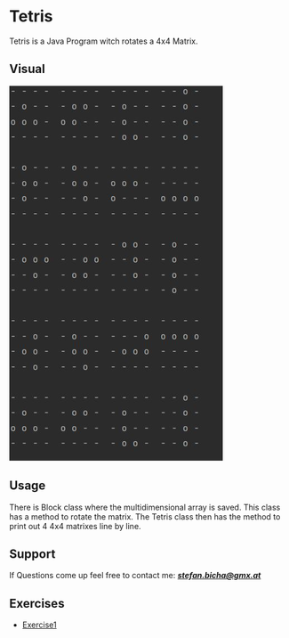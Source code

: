# Tetris

Tetris is a Java Program witch rotates a 4x4 Matrix.

## Visual

![Tetris program output](Tetris.jpg)

## Usage

There is Block class where the multidimensional array is saved.
This class has a method to rotate the matrix.
The Tetris class then has the method to print out 4 4x4 matrixes line by line.

## Support

If Questions come up feel free to contact me: ***stefan.bicha@gmx.at***

## Exercises

+ [Exercise1](exercise1.md)
